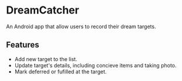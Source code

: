 # DreamCatcher
An Android app that allow users to record their dream targets.

## Features
- Add new target to the list.
- Update target's details, including concieve items and taking photo.
- Mark deferred or fufilled at the target.
